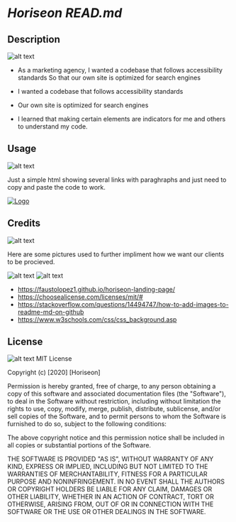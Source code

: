 # <horiseon-landing-page>
<head>
<h1>
    <meta charset="UTF-8" />

***Horiseon READ.md*** 
</h1>
</head>

## Description
![alt text](https://img.shields.io/badge/Description-green)

- As a marketing agency, I wanted a codebase that follows accessibility standards
So that our own site is optimized for search engines

- I wanted a codebase that follows accessibility standards

- Our own site is optimized for search engines

- I learned that making certain elements are indicators for me and others to understand my code.

## Usage
![alt text](https://img.shields.io/badge/Usage-green)

Just a simple html showing several links with paraghraphs and just need to copy and paste the code to work.

  <a href="LINK_TO_REPO">
    <img src=https://media0.giphy.com/media/1GEATImIxEXVR79Dhk/giphy.gif?cid=ecf05e47hsxljg1ndo5ijpunw4cf44xsbtz68sk0f1ep61th&rid=giphy.gif&ct=g alt="Logo">
  </a>


## Credits
![alt text](https://img.shields.io/badge/Credits-green)

 Here are some pictures used to further impliment how we want our clients to be procieved.



![alt text](/assets/images/digital-marketing-meeting.jpg)
![alt text](/assets/images/online-reputation-management.jpg)




- https://faustolopez1.github.io/horiseon-landing-page/
- https://choosealicense.com/licenses/mit/#
- https://stackoverflow.com/questions/14494747/how-to-add-images-to-readme-md-on-github
- https://www.w3schools.com/css/css_background.asp




## License
![alt text](https://img.shields.io/badge/License-green)
MIT License

Copyright (c) [2020] [Horiseon]

Permission is hereby granted, free of charge, to any person obtaining a copy
of this software and associated documentation files (the "Software"), to deal
in the Software without restriction, including without limitation the rights
to use, copy, modify, merge, publish, distribute, sublicense, and/or sell
copies of the Software, and to permit persons to whom the Software is
furnished to do so, subject to the following conditions:

The above copyright notice and this permission notice shall be included in all
copies or substantial portions of the Software.

THE SOFTWARE IS PROVIDED "AS IS", WITHOUT WARRANTY OF ANY KIND, EXPRESS OR
IMPLIED, INCLUDING BUT NOT LIMITED TO THE WARRANTIES OF MERCHANTABILITY,
FITNESS FOR A PARTICULAR PURPOSE AND NONINFRINGEMENT. IN NO EVENT SHALL THE
AUTHORS OR COPYRIGHT HOLDERS BE LIABLE FOR ANY CLAIM, DAMAGES OR OTHER
LIABILITY, WHETHER IN AN ACTION OF CONTRACT, TORT OR OTHERWISE, ARISING FROM,
OUT OF OR IN CONNECTION WITH THE SOFTWARE OR THE USE OR OTHER DEALINGS IN THE
SOFTWARE.
